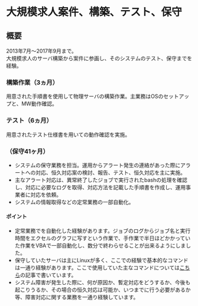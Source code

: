 # 大規模求人案件、構築、テスト、保守

## 概要

2013年7月〜2017年9月まで。</br>
大規模求人のサーバ構築から案件に参画し、そのシステムのテスト、保守までを経験。

### 構築作業（3ヵ月）

用意された手順書を使用して物理サーバの構築作業。主業務はOSのセットアップと、MW動作確認。

### テスト（6ヵ月）

用意されたテスト仕様書を用いての動作確認を実施。

### （保守41ヶ月）

* システムの保守業務を担当。運用からアラート発生の連絡があった際にアラートへの対応、恒久対応案の検討、報告、テスト、恒久対応を主に実施。
* 主なアラート対応は、異常終了したジョブで実行されたbashの処理を確認し、対応に必要なログを取得、対応方法を記載した手順書を作成し、運用事業者に対応を依頼。
* システムの情報取得などの定常業務の一部自動化。

#### ポイント

* 定常業務でを自動化した経験があります。ジョブのログからジョブ名と実行時間をエクセルのグラフに写すという作業で、手作業で半日ほどかかっていた作業をVBAで一部自動化し、数分で終わらせることが出来るようにしました。
* 保守していたサーバは主にLinuxが多く、ここでの経験で基本的なコマンドは一通り経験があります。ここで使用していた主なコマンドについては[こちら](https://qiita.com/atsushi586/items/3854cf8534c2506e6e5e)の記事で書いています。
* システム障害が発生した際に、何が原因か、暫定対応をどうするか、今後も起こりうるか、その場合の恒久対応は可能か、いつまでに行う必要があるか等、障害対応に関する業務を一通り経験しています。
